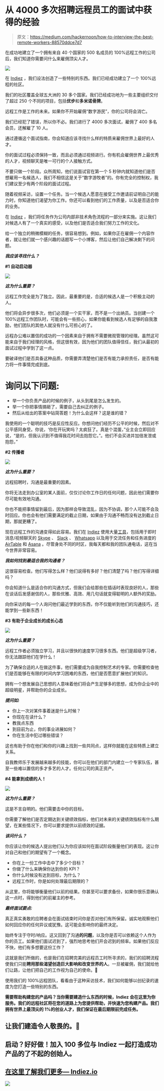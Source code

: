 # 从 4000 多次招聘远程员工的面试中获得的经验

> 原文：<https://medium.com/hackernoon/how-to-interview-the-best-remote-workers-88570ddce7d7>

在成功地建立了一个拥有来自 40 个国家的 500 名成员的 100%远程工作的公司后，我们知道你需要问什么来雇佣顶尖人才。

![](img/c4ff0f39dd09b28c593914f8e3550222.png)

在 [Indiez](http://indiez.io/) ，我们设法创造了一些特别的东西。我们已经成功建立了一个 100%远程的社区。

我们的社区覆盖全球五大洲的 30 多个国家。我们已经成功地为一些主要组织交付了超过 250 个不同的项目，包括**优步**和**多米诺骨牌**。

远程工作是工作的未来。如果你不开始雇佣“数字游民”，你的公司将会消亡。

我们已经犯了错误，所以你不必。我们进行了 4000 多次面试，雇佣了 400 多名会员，还解雇了 10 人。

通过遵循这个面试指南，你会知道应该寻找什么样的特质来雇佣世界上最好的人才。

你的面试过程必须保持一致，而且必须通过视频进行。你有机会雇佣世界上最优秀的人才，视频聊天是唯一可行的个人接触方式。

不要只做一个阶段。众所周知，他们说面试官在第一个 5 秒钟内就知道他们是否想雇用一名候选人，我们不相信这是关于“数字游牧者”的。你有完全的控制权，我们建议至少有两个阶段的面试过程。

随着视频采访，设置一个任务。当一个候选人愿意在接受工作邀请前证明自己的能力时，你知道他们渴望为你工作。你还可以看到他们的工作质量，以及是否适合你的业务。

在 [Indiez](http://indiez.io/) ，我们将任务作为公司内部非技术角色流程的一部分来实施。这让我们对候选人有了一个真实的感受，以及他们是否适合我们努力工作的文化。

给一个独立的稍微模糊的任务，很容易想到。例如，如果你正在雇佣一个内容作者，就让他们就一个感兴趣的话题写一个小博客，然后让他们自己解决剩下的问题。

***我应该寻找什么？***

**#1 自动启动器**

![](img/240894afbcba4dc2502b54981cdca9f2.png)

***这为什么重要？***

远程工作完全是为了独立。因此，最重要的是，合适的候选人是一个积极主动的人。

他们将会异步很多次，他们必须是一个实干家，而不是一个出纳员。当创建一个 100%远程工作团队时，可能会有一些担心，如果你能看到候选人有足够的自我激励，他们团队的其他人就没有什么可担心的了。

远程办公难以置信的成功的一个因素来自于拥有不需要微观管理的经理。虽然这可能来自于我们经理的风格，但这很有效，因为他们的团队值得信任，我们从最初的面试过程中学到了这一点。

要破译他们是否具备这种品质，你需要弄清楚他们是否有能力承担责任，是否有能力将一件事情完成到底。

# 询问以下问题:

*   举一个你负责产品的时候的例子，从头到尾是怎么发生的。
*   举一个你把事情搞砸了，需要自己去纠正的例子。
*   然后从给出的答案中钻简答题！为什么会这样？这是谁的错？

我使用的一个聪明的技巧是反应性反应。你想问他们经历不公平的时候，然后对不公平感同身受。你说，‘你在开玩笑吗？太疯狂了。真是个混蛋，”业主会立即回应说，“是的，但我认识到不值得我花时间去抱怨它。”。他们不会买进并加倍发泄或抱怨，”

**#2 传播者**

![](img/a901bcd25dc79a81bf5c8dabacb4de5b.png)

***这为什么重要？***

远程招聘时，沟通是最重要的因素。

你将无法走到办公室的某人面前，仅仅讨论你工作日的任何问题，因此他们需要你尽可能有效地沟通。

你也不能把事情留到最后，因为那样会导致混乱，因为不协调，那个人可能不会及时回应。你也会有他们需要满足的截止日期，如果由于沟通不畅而没有达到截止日期，那就更糟了。

现在远程工作的沟通变得如此容易。我们在 [Indiez](http://indiez.io/) 使用大量[工具](https://hackernoon.com/tagged/tools)，包括用于即时消息/视频聊天的 [Skype](https://www.skype.com/en/) 、 [Slack](https://slack.com/) 、 [Whatsapp](https://www.whatsapp.com/) 以及用于交流任务和任务进度的 [AirTable](https://airtable.com/) 和 [Asana](https://asana.com/) 。尽管身处不同的时区，我每天都和我的团队通电话，这在当今世界非常容易。

***我如何找到最适合我的沟通者？***

这很容易检查。他们写得怎么样？他们说得有多好？他们清楚了吗？他们写得详细吗？

你会知道什么是适合你的沟通方式，但我们会给那些在插话时表现良好的人，那些在谈话后发感谢信的人，那些优雅、高效、用几句话就变得聪明的人额外的奖励。

向你采访的每一个人询问他们最近学到的东西，你不仅能听到他们的沟通技巧，还能学到一些新东西！

**#3 有助于企业成长的成长心态**

![](img/3a98c9b4d7a4728631b143660ccaa7bd.png)

***这为什么重要？***

远程工作者必须独立学习，并且以很快的速度学习很多东西。他们是超级学习者，你无法跟踪他们在学什么！

为了确保合适的人在做这件事，他们需要成为自我控制艺术的专家。你需要检查他们是否能够在有限的时间内学习困难的东西，他们是否愿意扩展他们的知识。

拥有一个想发展自己思想的人意味着他们将会产生足够多的思想，成为你企业中的超级明星，并帮助你的企业成长。

***提问如:***

*   你上一次对某件事着迷是什么时候？
*   你现在在读什么？
*   教我点东西
*   到目前为止，你的事业进展如何？
*   你在生活中犯过哪些错误？

这也有助于你在他们和你的兴趣上找到一些共同点，这样你就能在这些特质上建立关系。

自我教师乐于发展越来越多的技能，你可以在他们的部门内建立一个专家队伍，甚至一些难以置信的多才多艺的人才。任何公司的真正资产。

**#4 能拿到成绩的人！**

![](img/4f76f8094b41e29f8b020d2c4d7b3d62.png)

***这为什么重要？***

这是不言自明的。他们需要击中你的目标。

你需要了解他们是否定期达到关键绩效指标，他们对未来的关键绩效指标有什么期望，在某些情况下，你可以要求提供以前绩效的证据。

***该问什么？***

你应该让你的候选人提出他们认为你应该如何在面试阶段衡量他们的表现。这让你对自己和他们的期望有了一个概念。

*   你在上一份工作中击中了多少个目标？
*   你做了什么来确保你达到你的 KPI？
*   你什么时候没有达到目标，为什么？
*   远程工作时，你是如何处理最后期限的？

从这里，你将能够衡量他们以前的结果。你甚至可以要求备份，如果你很乐意确认这一点时，得到他们的前雇主的参考。

***最终面试要点:***

真正真实勇敢的应聘者会在面试结束时问你是否对他们有所保留。诚实地观察他们如何回应你的任何异议或犹豫。这可能会影响你的最终决定。

始终专注于守时/响应。这又回到了沟通**的问题**，以及你是否可以依赖这个人作为你的员工。如果他们面试迟到了，强烈地思考他们开会迟到的频率。如果他们反应不快，他们有多想要这份工作？

这就是我们所做的，也是我们在招聘完美的远程员工时所寻求的，我们的招聘流程使我们只能**聘用那些渴望创造巨大影响和改变世界的人**。一旦被雇佣，我们就给他们让路，让他们把自己的工作视为自己的使命。🚀

使用我们的 100%远程团队，看看由于这种采访技术，我们如何能够以创纪录的速度为您打造一些特别的东西。

**需要帮助构建您的产品吗？当你需要建造什么东西的时候，Indiez 会在这里为你服务。我们的远程社区将在您的道路上为您提供帮助，并快速为您构建产品。我们拥有世界上最顶尖的 1%的创业人才，我们保证在最后期限前完成任务。**

## 让我们建造令人敬畏的。🙌

## 启动？好好做！加入 100 多位与 Indiez 一起打造成功产品的了不起的创始人。

## [在这里了解我们更多— Indiez.io](http://www.indiez.io/?utm_source=Blog&utm_medium=medium_bottom_inline_link&utm_term=serial_entrepeneurs)

[![](img/a25fb47d386d0f616552ed7ac48deb33.png)](http://indiez.io)